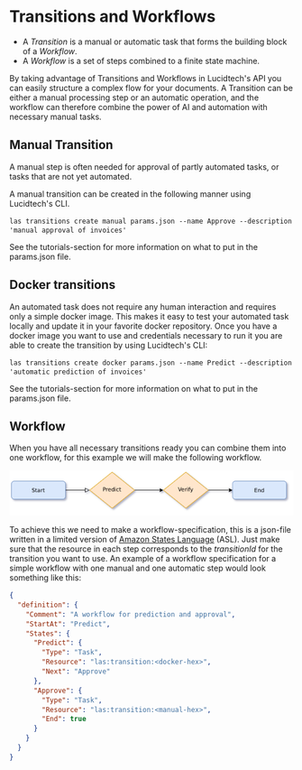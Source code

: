 # Transitions and Workflows

 - A *Transition* is a manual or automatic task that forms the building block of a *Workflow*.
 - A *Workflow* is a set of steps combined to a finite state machine.
 
By taking advantage of Transitions and Workflows in Lucidtech's API 
you can easily structure a complex flow for your documents.
A Transition can be either a manual processing step or an automatic operation, and the workflow can therefore 
combine the power of AI and automation with necessary manual tasks.

## Manual Transition 
A manual step is often needed for approval of partly automated tasks, 
or tasks that are not yet automated.

A manual transition can be created in the following manner using Lucidtech's CLI. 

```commandline
las transitions create manual params.json --name Approve --description 'manual approval of invoices'
```
See the tutorials-section for more information on what to put in the params.json file.

## Docker transitions 
An automated task does not require any human interaction and requires only a simple docker image.
This makes it easy to test your automated task locally and update it in your favorite docker repository.
Once you have a docker image you want to use and credentials necessary to run it you are able to create 
the transition by using Lucidtech's CLI:

```commandline
las transitions create docker params.json --name Predict --description 'automatic prediction of invoices'
```

See the tutorials-section for more information on what to put in the params.json file.


## Workflow
When you have all necessary transitions ready you can combine them into one workflow, 
for this example we will make the following workflow.

![Workflow](../.gitbook/assets/simple-workflow.png)


To achieve this we need to make a workflow-specification, this is a json-file written in a limited version of 
[Amazon States Language](https://states-language.net/spec.html) (ASL). 
Just make sure that the resource in each step corresponds to the *transitionId* for the transition you want to use.
An example of a workflow specification for a simple workflow with one manual and one automatic step would look 
something like this:

```json
{
  "definition": {
    "Comment": "A workflow for prediction and approval", 
    "StartAt": "Predict",
    "States": {
      "Predict": {
        "Type": "Task",
        "Resource": "las:transition:<docker-hex>",
        "Next": "Approve" 
      },
      "Approve": {
        "Type": "Task",
        "Resource": "las:transition:<manual-hex>",
        "End": true
      }
    }   
  }
}
```

